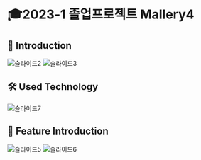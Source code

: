 # 🎓2023-1 졸업프로젝트 Mallery4

## 🔎 Introduction
![슬라이드2](https://github.com/Mallery-4/Front/assets/92364973/add3f893-c0cf-424f-a2d9-0cbe790209d3)
![슬라이드3](https://github.com/Mallery-4/Front/assets/92364973/cdac58e8-acdf-4e90-a944-60a02d75530e)
<br>

## 🛠️ Used Technology
![슬라이드7](https://github.com/Mallery-4/Front/assets/92364973/c1d01909-f9e6-4cd7-aff4-430268b512d3)
<br>

## 📱 Feature Introduction
![슬라이드5](https://github.com/Mallery-4/Front/assets/92364973/0f018182-0d2c-4deb-b891-6d1e3913dac2)
![슬라이드6](https://github.com/Mallery-4/Front/assets/92364973/26f25bc4-5fbc-452c-9ef8-1a2232d6b69c)

